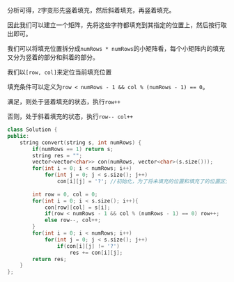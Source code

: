 分析可得，`Z`字变形先竖着填充，然后斜着填充，再竖着填充。

因此我们可以建立一个矩阵，先将这些字符都填充到其指定的位置上，然后按行取出即可。

我们可以将填充位置拆分成`numRows * numRows`的小矩阵看，每个小矩阵内的填充又分为竖着的部分和斜着的部分。

我们以`[row, col]`来定位当前填充位置

填充条件可以定义为`row < numRows - 1 && col % (numRows - 1) == 0`。

满足，则处于竖着填充的状态，执行`row++`

否则，处于斜着填充的状态，执行`row-- col++`

```c++
class Solution {
public:
    string convert(string s, int numRows) {
        if(numRows == 1) return s;
        string res = "";
        vector<vector<char>> con(numRows, vector<char>(s.size())); 
        for(int i = 0; i < numRows; i++)
            for(int j = 0; j < s.size(); j++)
                con[i][j] = '?'; //初始化，为了将未填充的位置和填充了的位置区分开
        
        int row = 0, col = 0;
        for(int i = 0; i < s.size(); i++){
            con[row][col] = s[i];
            if(row < numRows - 1 && col % (numRows - 1) == 0) row++;
            else row--, col++;
        }
        for(int i = 0; i < numRows; i++)
            for(int j = 0; j < s.size(); j++)
                if(con[i][j] != '?')
                    res += con[i][j];
        return res;
    }
};
```

